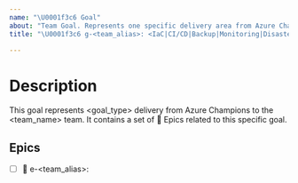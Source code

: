 ```yaml
---
name: "\U0001f3c6 Goal"
about: "Team Goal. Represents one specific delivery area from Azure Champions to the team. It will contain a set of :crown: Epics for this team."
title: "\U0001f3c6 g-<team_alias>: <IaC|CI/CD|Backup|Monitoring|Disaster Recovery>"

---
```


# Description

This goal represents <goal_type> delivery from Azure Champions to the <team_name> team. It contains a set of :crown: Epics related to this specific goal.

## Epics

- [ ] :crown: e-<team_alias>:
